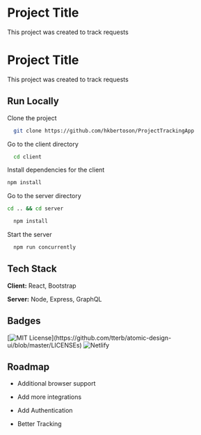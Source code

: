 # Project Title

This project was created to track requests

# Project Title

This project was created to track requests

## Run Locally

Clone the project

```bash
  git clone https://github.com/hkbertoson/ProjectTrackingApp
```

Go to the client directory

```bash
  cd client
```

Install dependencies for the client

```bash
npm install
```

Go to the server directory

```bash
cd .. && cd server
```

```bash
  npm install
```

Start the server

```bash
  npm run concurrently
```

## Tech Stack

**Client:** React, Bootstrap

**Server:** Node, Express, GraphQL

## Badges

[![MIT License](https://img.shields.io/apm/l/atomic-design-ui.svg?)](https://github.com/tterb/atomic-design-ui/blob/master/LICENSEs)
![Netlify](https://img.shields.io/netlify/24c83199-028c-4607-b193-17cf77d2208e)

## Roadmap

- Additional browser support

- Add more integrations

- Add Authentication

- Better Tracking
